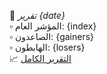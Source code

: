 📅 *تقرير {date}*  
▫️ المؤشر العام: {index}  
▫️ الصاعدون: {gainers}  
▫️ الهابطون: {losers}  
📈 [التقرير الكامل]({full_report_link})